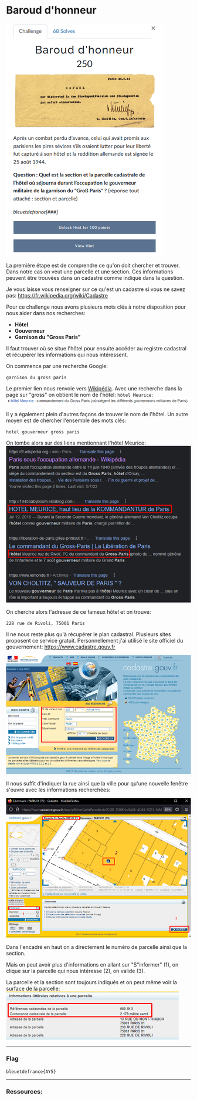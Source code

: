 # Baroud d'honneur
![baroud_dhonneur.png](../Images/baroud_dhonneur.png)

La première étape est de comprendre ce qu'on doit chercher et trouver. Dans notre cas on veut une parcelle et une section. Ces informations peuvent être trouvées dans un cadastre comme indiqué dans la question.

Je vous laisse vous renseigner sur ce qu'est un cadastre si vous ne savez pas: https://fr.wikipedia.org/wiki/Cadastre

Pour ce challenge nous avons plusieurs mots clés à notre disposition pour nous aider dans nos recherches:
- **Hôtel**
- **Gouverneur**
- **Garnison du "Gross Paris"**

Il faut trouver où se situe l'hôtel pour ensuite accéder au registre cadastral et récupérer les informations qui nous intéressent.

On commence par une recherche Google:
```
garnison du gross paris
```

Le premier lien nous renvoie vers [Wikipédia](https://fr.wikipedia.org/wiki/Paris_sous_l%27occupation_allemande). 
Avec une recherche dans la page sur "gross" on obtient le nom de l'hôtel: `hôtel Meurice`:
![meurice_wiki.png](../Images/meurice_wiki.png)

Il y a également plein d'autres façons de trouver le nom de l'hôtel. Un autre moyen est de chercher l'ensemble des mots clés:
```
hotel gouverneur gross paris
```

On tombe alors sur des liens mentionnant l'hôtel Meurice:
![google_meurice.png](../Images/google_meurice.png)

On cherche alors l'adresse de ce fameux hôtel et on trouve: 
```
228 rue de Rivoli, 75001 Paris
```

Il ne nous reste plus qu'à récupérer le plan cadastral. Plusieurs sites proposent ce service gratuit. Personnellement j'ai utilisé le site officiel du gouvernement: https://www.cadastre.gouv.fr

![cadastre_recherche.png](../Images/cadastre_recherche.png)

Il nous suffit d'indiquer la rue ainsi que la ville pour qu'une nouvelle fenêtre s'ouvre avec les informations recherchées:

![cadastre.png](../Images/cadastre.png)

Dans l'encadré en haut on a directement le numéro de parcelle ainsi que la section. 

Mais on peut avoir plus d'informations en allant sur "S"informer" (1), on clique sur la parcelle qui nous intéresse (2), on valide (3).

La parcelle et la section sont toujours indiqués et on peut même voir la surface de la parcelle:
![infos_parcelle.png](../Images/infos_parcelle.png)

---
### Flag
```
bleuetdefrance{AY5}
```

---
### Ressources:

